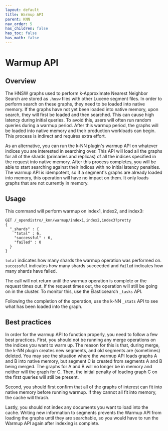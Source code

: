 ```yaml
---
layout: default
title: Warmup API
parent: KNN
nav_order: 5
has_children: false
has_toc: false
has_math: false
---
```


# Warmup API
## Overview
The HNSW graphs used to perform k-Approximate Nearest Neighbor Search are stored as `.hnsw` files with other Lucene segment files. In order to perform search on these graphs, they need to be loaded into native memory. If the graphs have not yet been loaded into native memory, upon search, they will first be loaded and then searched. This can cause high latency during initial queries. To avoid this, users will often run random queries during a warmup period. After this warmup period, the graphs will be loaded into native memory and their production workloads can begin. This process is indirect and requires extra effort.

As an alternative, you can run the k-NN plugin's warmup API on whatever indices you are interested in searching over. This API will load all the graphs for all of the shards (primaries and replicas) of all the indices specified in the request into native memory. After this process completes, you will be able to start searching against their indices with no initial latency penalties. The warmup API is idempotent, so if a segment's graphs are already loaded into memory, this operation will have no impact on them. It only loads graphs that are not currently in memory.

## Usage
This command will perform warmup on index1, index2, and index3:
```
GET /_opendistro/_knn/warmup/index1,index2,index3?pretty
{
  "_shards" : {
    "total" : 6,
    "successful" : 6,
    "failed" : 0
  }
}
```
`total` indicates how many shards the warmup operation was performed on. `successful` indicates how many shards succeeded and `failed` indicates how many shards have failed.

The call will not return until the warmup operation is complete or the request times out. If the request times out, the operation will still be going on in the cluster. To monitor this, use the Elasticsearch `_tasks` API.

Following the completion of the operation, use the k-NN `_stats` API to see what has been loaded into the graph.

## Best practices
In order for the warmup API to function properly, you need to follow a few best practices. First, you should not be running any merge operations on the indices you want to warm up. The reason for this is that, during merge, the k-NN plugin creates new segments, and old segments are (sometimes) deleted. You may see the situation where the warmup API loads graphs A and B into native memory, but segment C is created from segments A and B being merged. The graphs for A and B will no longer be in memory and neither will the graph for C. Then, the initial penalty of loading graph C on the first queries will still be present.

Second, you should first confirm that all of the graphs of interest can fit into native memory before running warmup. If they cannot all fit into memory, the cache will thrash.

Lastly, you should not index any documents you want to load into the cache. Writing new information to segments prevents the Warmup API from loading the graphs until they are searchable, so you would have to run the Warmup API again after indexing is complete.
